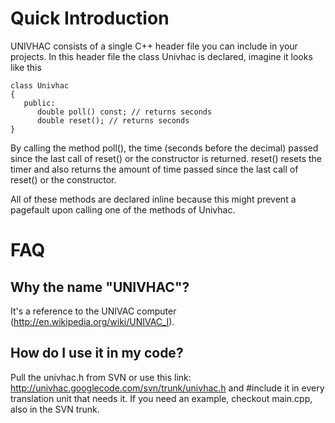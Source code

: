# Quick Introduction #
UNIVHAC consists of a single C++ header file you can include in your projects. In this header file the class Univhac is declared, imagine it looks like this

```
class Univhac
{
   public:
      double poll() const; // returns seconds
      double reset(); // returns seconds
}
```

By calling the method poll(), the time (seconds before the decimal) passed since the last call of reset() or the constructor is returned. reset() resets the timer and also returns the amount of time passed since the last call of reset() or the constructor.

All of these methods are declared inline because this might prevent a pagefault upon calling one of the methods of Univhac.

# FAQ #
## Why the name "UNIVHAC"? ##
It's a reference to the UNIVAC computer (http://en.wikipedia.org/wiki/UNIVAC_I).

## How do I use it in my code? ##
Pull the univhac.h from SVN or use this link: http://univhac.googlecode.com/svn/trunk/univhac.h and #include it in every translation unit that needs it. If you need an example, checkout main.cpp, also in the SVN trunk.